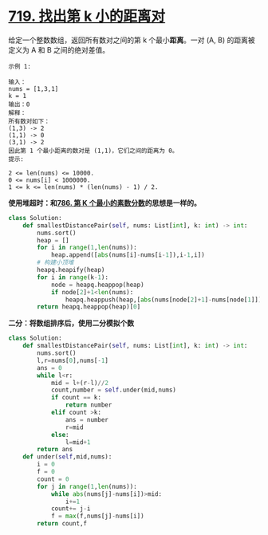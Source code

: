 # [719. 找出第 k 小的距离对](https://leetcode-cn.com/problems/find-k-th-smallest-pair-distance/)

给定一个整数数组，返回所有数对之间的第 k 个最小**距离**。一对 (A, B) 的距离被定义为 A 和 B 之间的绝对差值。

```
示例 1:

输入：
nums = [1,3,1]
k = 1
输出：0 
解释：
所有数对如下：
(1,3) -> 2
(1,1) -> 0
(3,1) -> 2
因此第 1 个最小距离的数对是 (1,1)，它们之间的距离为 0。
提示:

2 <= len(nums) <= 10000.
0 <= nums[i] < 1000000.
1 <= k <= len(nums) * (len(nums) - 1) / 2.

```

**使用堆超时：和[786. 第 K 个最小的素数分数](https://leetcode-cn.com/problems/k-th-smallest-prime-fraction/)的思想是一样的。**

```python
class Solution:
    def smallestDistancePair(self, nums: List[int], k: int) -> int:
        nums.sort()
        heap = []
        for i in range(1,len(nums)):
            heap.append([abs(nums[i]-nums[i-1]),i-1,i])
        # 构建小顶堆
        heapq.heapify(heap)
        for i in range(k-1):
            node = heapq.heappop(heap)
            if node[2]+1<len(nums):
                heapq.heappush(heap,[abs(nums[node[2]+1]-nums[node[1]]),node[1],node[2]+1])
        return heapq.heappop(heap)[0]
```

**二分：将数组排序后，使用二分模拟个数**

```python
class Solution:
    def smallestDistancePair(self, nums: List[int], k: int) -> int:
        nums.sort()
        l,r=nums[0],nums[-1]
        ans = 0
        while l<r:
            mid = l+(r-l)//2
            count,number = self.under(mid,nums)
            if count == k:
                return number
            elif count >k:
                ans = number
                r=mid
            else:
                l=mid+1
        return ans
    def under(self,mid,nums):
        i = 0
        f = 0
        count = 0
        for j in range(1,len(nums)):
            while abs(nums[j]-nums[i])>mid:
                i+=1
            count+= j-i
            f = max(f,nums[j]-nums[i])
        return count,f
```

